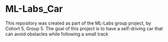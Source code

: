# ML-Labs_Car
This repository was created as part of the ML-Labs group project, by Cohort 5, Group 5. The goal of this project is to have a self-driving car that can avoid obstacles while following a small track
